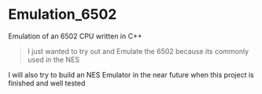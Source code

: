 # Emulation_6502
Emulation of an 6502 CPU written in C++

> I just wanted to try out and Emulate the 6502 because its commonly used in the NES

I will also try to build an NES Emulator in the near future when this project is finished and well tested
